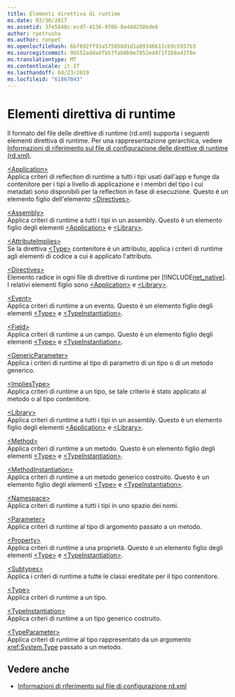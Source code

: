```yaml
---
title: Elementi direttiva di runtime
ms.date: 03/30/2017
ms.assetid: 3fe5848c-ecd7-4136-970b-8e48d250bde6
author: rpetrusha
ms.author: ronpet
ms.openlocfilehash: 6bf692ff93a575858d1d1a89346611cb9c5957b3
ms.sourcegitcommit: 9b552addadfb57fab0b9e7852ed4f1f1b8a42f8e
ms.translationtype: MT
ms.contentlocale: it-IT
ms.lasthandoff: 04/23/2019
ms.locfileid: "61867043"
---
```

# <a name="runtime-directive-elements"></a>Elementi direttiva di runtime
Il formato del file delle direttive di runtime (rd.xml) supporta i seguenti elementi direttiva di runtime. Per una rappresentazione gerarchica, vedere [Informazioni di riferimento sul file di configurazione delle direttive di runtime (rd.xml)](../../../docs/framework/net-native/runtime-directives-rd-xml-configuration-file-reference.md).  
  
 [\<Application>](../../../docs/framework/net-native/application-element-net-native.md)  
 Applica criteri di reflection di runtime a tutti i tipi usati dall'app e funge da contenitore per i tipi a livello di applicazione e i membri del tipo i cui metadati sono disponibili per la reflection in fase di esecuzione. Questo è un elemento figlio dell'elemento [\<Directives>](../../../docs/framework/net-native/directives-element-net-native.md).  
  
 [\<Assembly>](../../../docs/framework/net-native/assembly-element-net-native.md)  
 Applica criteri di runtime a tutti i tipi in un assembly. Questo è un elemento figlio degli elementi [\<Application>](../../../docs/framework/net-native/application-element-net-native.md) e [\<Library>](../../../docs/framework/net-native/library-element-net-native.md).  
  
 [\<AttributeImplies>](../../../docs/framework/net-native/attributeimplies-element-net-native.md)  
 Se la direttiva [\<Type>](../../../docs/framework/net-native/type-element-net-native.md) contenitore è un attributo, applica i criteri di runtime agli elementi di codice a cui è applicato l'attributo.  
  
 [\<Directives>](../../../docs/framework/net-native/directives-element-net-native.md)  
 Elemento radice in ogni file di direttive di runtime per [!INCLUDE[net_native](../../../includes/net-native-md.md)]. I relativi elementi figlio sono [\<Application>](../../../docs/framework/net-native/application-element-net-native.md) e [\<Library>](../../../docs/framework/net-native/library-element-net-native.md).  
  
 [\<Event>](../../../docs/framework/net-native/event-element-net-native.md)  
 Applica criteri di runtime a un evento. Questo è un elemento figlio degli elementi [\<Type>](../../../docs/framework/net-native/type-element-net-native.md) e [\<TypeInstantiation>](../../../docs/framework/net-native/typeinstantiation-element-net-native.md).  
  
 [\<Field>](../../../docs/framework/net-native/field-element-net-native.md)  
 Applica criteri di runtime a un campo. Questo è un elemento figlio degli elementi [\<Type>](../../../docs/framework/net-native/type-element-net-native.md) e [\<TypeInstantiation>](../../../docs/framework/net-native/typeinstantiation-element-net-native.md).  
  
 [\<GenericParameter>](../../../docs/framework/net-native/genericparameter-element-net-native.md)  
 Applica i criteri di runtime al tipo di parametro di un tipo o di un metodo generico.  
  
 [\<ImpliesType>](../../../docs/framework/net-native/impliestype-element-net-native.md)  
 Applica criteri di runtime a un tipo, se tale criterio è stato applicato al metodo o al tipo contenitore.  
  
 [\<Library>](../../../docs/framework/net-native/library-element-net-native.md)  
 Applica criteri di runtime a tutti i tipi in un assembly. Questo è un elemento figlio degli elementi [\<Application>](../../../docs/framework/net-native/application-element-net-native.md) e [\<Library>](../../../docs/framework/net-native/library-element-net-native.md).  
  
 [\<Method>](../../../docs/framework/net-native/method-element-net-native.md)  
 Applica criteri di runtime a un metodo. Questo è un elemento figlio degli elementi [\<Type>](../../../docs/framework/net-native/type-element-net-native.md) e [\<TypeInstantiation>](../../../docs/framework/net-native/typeinstantiation-element-net-native.md).  
  
 [\<MethodInstantiation>](../../../docs/framework/net-native/methodinstantiation-element-net-native.md)  
 Applica criteri di runtime a un metodo generico costruito. Questo è un elemento figlio degli elementi [\<Type>](../../../docs/framework/net-native/type-element-net-native.md) e [\<TypeInstantiation>](../../../docs/framework/net-native/typeinstantiation-element-net-native.md).  
  
 [\<Namespace>](../../../docs/framework/net-native/namespace-element-net-native.md)  
 Applica criteri di runtime a tutti i tipi in uno spazio dei nomi.  
  
 [\<Parameter>](../../../docs/framework/net-native/parameter-element-net-native.md)  
 Applica criteri di runtime al tipo di argomento passato a un metodo.  
  
 [\<Property>](../../../docs/framework/net-native/property-element-net-native.md)  
 Applica criteri di runtime a una proprietà. Questo è un elemento figlio degli elementi [\<Type>](../../../docs/framework/net-native/type-element-net-native.md) e [\<TypeInstantiation>](../../../docs/framework/net-native/typeinstantiation-element-net-native.md).  
  
 [\<Subtypes>](../../../docs/framework/net-native/subtypes-element-net-native.md)  
 Applica i criteri di runtime a tutte le classi ereditate per il tipo contenitore.  
  
 [\<Type>](../../../docs/framework/net-native/type-element-net-native.md)  
 Applica criteri di runtime a un tipo.  
  
 [\<TypeInstantiation>](../../../docs/framework/net-native/typeinstantiation-element-net-native.md)  
 Applica criteri di runtime a un tipo generico costruito.  
  
 [\<TypeParameter>](../../../docs/framework/net-native/typeparameter-element-net-native.md)  
 Applica criteri di runtime al tipo rappresentato da un argomento <xref:System.Type> passato a un metodo.  
  
## <a name="see-also"></a>Vedere anche

- [Informazioni di riferimento sul file di configurazione rd.xml](../../../docs/framework/net-native/runtime-directives-rd-xml-configuration-file-reference.md)
